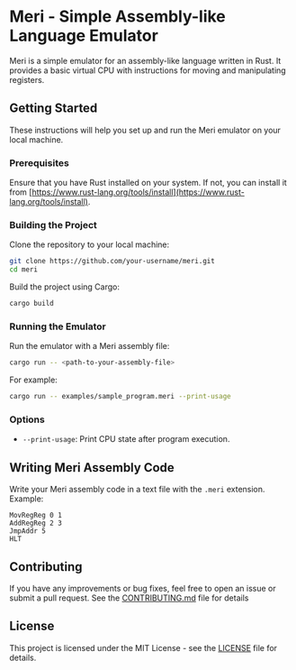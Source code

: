 # Meri - Simple Assembly-like Language Emulator

Meri is a simple emulator for an assembly-like language written in Rust. It provides a basic virtual CPU with instructions for moving and manipulating registers.

## Getting Started

These instructions will help you set up and run the Meri emulator on your local machine.

### Prerequisites

Ensure that you have Rust installed on your system. If not, you can install it from [https://www.rust-lang.org/tools/install](https://www.rust-lang.org/tools/install).

### Building the Project

Clone the repository to your local machine:

```bash
git clone https://github.com/your-username/meri.git
cd meri
```

Build the project using Cargo:

```bash
cargo build
```

### Running the Emulator

Run the emulator with a Meri assembly file:

```bash
cargo run -- <path-to-your-assembly-file>
```

For example:

```bash
cargo run -- examples/sample_program.meri --print-usage
```

### Options

- `--print-usage`: Print CPU state after program execution.

## Writing Meri Assembly Code

Write your Meri assembly code in a text file with the `.meri` extension. Example:

```assembly
MovRegReg 0 1
AddRegReg 2 3
JmpAddr 5
HLT
```

## Contributing

If you have any improvements or bug fixes, feel free to open an issue or submit a pull request. See the [CONTRIBUTING.md](CONTRIBUTING.md) file for details

## License

This project is licensed under the MIT License - see the [LICENSE](LICENSE) file for details.
